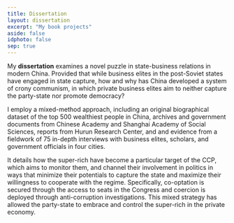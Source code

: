 ```yaml
---
title: Dissertation
layout: dissertation
excerpt: "My book projects"
aside: false
idphoto: false
sep: true
---
```

My **dissertation** examines a novel puzzle in state-business relations in modern China. Provided that while business elites in the post-Soviet states have engaged in state capture, how and why has China developed a system of crony communism, in which private business elites aim to neither capture the party-state nor promote democracy? <br/>

I employ a mixed-method approach, including an original biographical dataset of the top 500 wealthiest people in China, archives and government documents from Chinese Academy and Shanghai Academy of Social Sciences, reports from Hurun Research Center, and and evidence from a fieldwork of 75 in-depth interviews with business elites, scholars, and government officials in four cities.

It details how the super-rich have become a particular target of the CCP, which aims to monitor them, and channel their involvement in politics in ways that minimize their potentials to capture the state and maximize their willingness to cooperate with the regime. Specifically, co-optation is secured through the access to seats in the Congress and coercion is deployed through anti-corruption investigations. This mixed strategy has allowed the party-state to embrace and control the super-rich in the private economy. 
